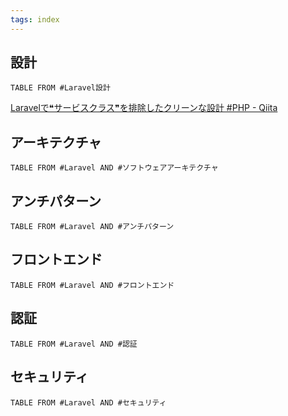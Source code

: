 ```yaml
---
tags: index 
---
```

## 設計
```dataview
TABLE FROM #Laravel設計
```
[Laravelで❝サービスクラス❞を排除したクリーンな設計 #PHP - Qiita](https://qiita.com/yiwiy9/items/121fe0e73279687261b8)
## アーキテクチャ
```dataview
TABLE FROM #Laravel AND #ソフトウェアアーキテクチャ 
```

## アンチパターン
```dataview
TABLE FROM #Laravel AND #アンチパターン
```

## フロントエンド

```dataview
TABLE FROM #Laravel AND #フロントエンド 
```

## 認証
```dataview
TABLE FROM #Laravel AND #認証 
```

## セキュリティ
```dataview
TABLE FROM #Laravel AND #セキュリティ 
```

